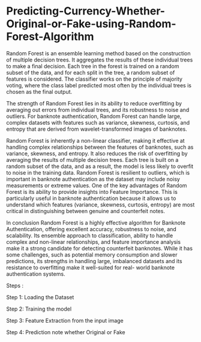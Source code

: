 # Predicting-Currency-Whether-Original-or-Fake-using-Random-Forest-Algorithm
Random Forest is an ensemble learning method based on the construction of multiple decision trees. It aggregates the results of these individual trees to make a final decision. Each tree in the forest is trained on a random subset of the data, and for each split in the tree, a random subset of features is considered. The classifier works on the principle of majority voting, where the class label predicted most often by the individual trees is chosen as the final output.

The strength of Random Forest lies in its ability to reduce overfitting by averaging out errors from individual trees, and its robustness to noise and outliers. For banknote authentication, Random Forest can handle large, complex datasets with features such as variance, skewness, curtosis, and entropy that are derived from wavelet-transformed images of banknotes.

Random Forest is inherently a non-linear classifier, making it effective at handling complex relationships between the features of banknotes, such as variance, skewness, and entropy. It also reduces the risk of overfitting by averaging the results of multiple decision trees. Each tree is built on a random subset of the data, and as a result, the model is less likely to overfit to noise in the training data. Random Forest is resilient to outliers, which is important in banknote authentication as the dataset may include noisy measurements or extreme values. One of the key advantages of Random Forest is its ability to provide insights into Feature Importance. This is particularly useful in banknote authentication because it allows us to understand which features (variance, skewness, curtosis, entropy) are most critical in distinguishing between genuine and counterfeit notes.

In conclusion Random Forest is a highly effective algorithm for Banknote Authentication, offering excellent accuracy, robustness to noise, and scalability. Its ensemble approach to classification, ability to handle complex and non-linear relationships, and feature importance analysis make it a strong candidate for detecting counterfeit banknotes. While it has some challenges, such as potential memory consumption and slower predictions, its strengths in handling large, imbalanced datasets and its resistance to overfitting make it well-suited for real- world banknote authentication systems.

Steps :

Step 1: Loading the Dataset

Step 2: Training the model

Step 3: Feature Extraction from the input image

Step 4: Prediction note whether Original or Fake
